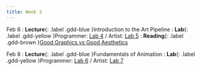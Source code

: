 ```yaml
---
title: Week 3
---
```


Feb 6
: **Lecture**{: .label .gdd-blue }Introduction to the Art Pipeline
: **Lab**{: .label .gdd-yellow }Programmer: [Lab 4] / Artist: [Lab 5]
: **Reading**{: .label .gdd-brown }[Good Graphics vs Good Aesthetics]

Feb 8
: **Lecture**{: .label .gdd-blue }Fundamentals of Animation
: **Lab**{: .label .gdd-yellow }Programmer: [Lab 6] / Artist: [Lab 7]


<!-- [Introduction to the Art Pipeline]: https://docs.google.com/presentation/d/11_DEQ9OCzoOfkMoqckLjMdEFKtJLhH0iTMrEWHk4XgI/edit?usp=drive_link
[Fundamentals of Animation]: https://docs.google.com/presentation/d/1FWmoWbJn07mSXCOVcWfiDdSYWvV9L2S6SF92En3QOQg/edit?usp=drive_link -->

[Lab 4]: ./../pages/labs/lab4/lab4
[Lab 5]: ./../pages/labs/lab5/lab5
[Lab 6]: ./../pages/labs/lab6/lab6
[Lab 7]: ./../pages/labs/lab7/lab7

[Good Graphics vs Good Aesthetics]: https://gamedevlibrary.com/the-difference-between-good-graphics-and-good-aesthetics-in-video-games-eb012c2e3cbe